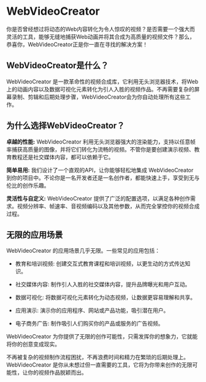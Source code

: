 # WebVideoCreator

你是否曾经想过将动态的Web内容转化为令人惊叹的视频？是否需要一个强大而灵活的工具，能够无缝地捕获Web动画并将其合成为高质量的视频文件？那么，恭喜你，WebVideoCreator正是你一直在寻找的解决方案！

## WebVideoCreator是什么？

WebVideoCreator 是一款革命性的视频合成库，它利用无头浏览器技术，将Web上的动画内容以及数据可视化元素转化为引人入胜的视频作品。不再需要复杂的屏幕录制、剪辑和后期处理步骤，WebVideoCreator会为你自动处理所有这些工作。

## 为什么选择WebVideoCreator？

**卓越的性能:** WebVideoCreator 利用无头浏览器强大的渲染能力，支持以任意帧率捕获高质量的图像，并将它们转化为流畅的视频。不管你是要创建演示视频、教育教程还是社交媒体内容，都可以依赖于它。


**简单易用:** 我们设计了一个直观的API，让你能够轻松地集成 WebVideoCreator 到你的项目中。不论你是一名开发者还是一名创作者，都能快速上手，享受到无与伦比的创作乐趣。

**灵活性与自定义:** WebVideoCreator 提供了广泛的配置选项，以满足各种创作需求。视频分辨率、帧速率、音视频编码以及其他参数，从而完全掌控你的视频合成过程。

## 无限的应用场景

WebVideoCreator 的应用场景几乎无限。一些常见的应用包括：

- 教育和培训视频: 创建交互式教育课程和培训视频，以更生动的方式传达知识。

- 社交媒体内容: 制作引人入胜的社交媒体内容，提升品牌曝光和用户互动。

- 数据可视化: 将数据可视化元素转化为动态视频，让数据更容易理解和共享。

- 应用演示: 演示你的应用程序、网站或产品功能，吸引潜在用户。

- 电子商务广告: 制作吸引人们购买你的产品或服务的广告视频。

WebVideoCreator 为你提供了无限的创作可能性，只需发挥你的想象力，它就能将你的创意变成现实。

不再被复杂的视频制作流程困扰，不再浪费时间和精力在繁琐的后期处理上。WebVideoCreator 是你从未想过但一直需要的工具，它将为你带来创作的无限可能性，让你的视频作品脱颖而出。
